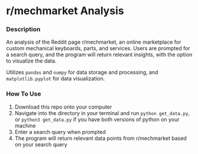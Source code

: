 # r/mechmarket Analysis

### Description

An analysis of the Reddit page r/mechmarket, an online marketplace for custom mechanical keyboards, parts, and services. Users are prompted for a search query, and the program will return relevant insights, with the option to visualize the data. 

Utilizes `pandas` and `numpy` for data storage and processing, and `matplotlib.pyplot` for data visualization. 

### How To Use

1. Download this repo onto your computer
2. Navigate into the directory in your terminal and run `python get_data.py`, or `python3 get_data.py` if you have both versions of python on your machine
3. Enter a search query when prompted
4. The program will return relevant data points from r/mechmarket based on your search query